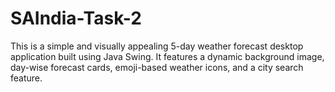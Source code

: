 # SAIndia-Task-2
This is a simple and visually appealing 5-day weather forecast desktop application built using Java Swing. It features a dynamic background image, day-wise forecast cards, emoji-based weather icons, and a city search feature.
